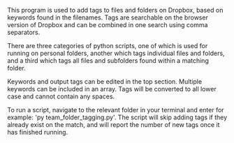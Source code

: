 This program is used to add tags to files and folders on Dropbox, based on keywords found in the filenames.
Tags are searchable on the browser version of Dropbox and can be combined in one search using comma separators.

There are three categories of python scripts, one of which is used for running on personal folders, another which tags individual files and folders, and a third which tags all files and subfolders found within a matching folder.

Keywords and output tags can be edited in the top section. Multiple keywords can be included in an array.
Tags will be converted to all lower case and cannot contain any spaces.

To run a script, navigate to the relevant folder in your terminal and enter for example: 'py team_folder_tagging.py'.
The script will skip adding tags if they already exist on the match, and will report the number of new tags once it has finished running.
